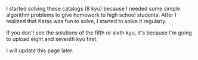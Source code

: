 I started solving these catalogs (8 kyu) because I needed some simple algorithm problems to give homework to high school students. After I realized that Katas was fun to solve, I started to solve it regularly. 

If you don't see the solutions of the fifth or sixth kyu, it's because I'm going to upload eight and seventh kyu first.

I will update this page later.
